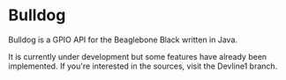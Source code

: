 Bulldog
=======

Bulldog is a GPIO API for the Beaglebone Black written in Java.

It is currently under development but some features have already been implemented. If you're interested in the sources, visit the Devline1 branch.
